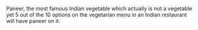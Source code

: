 Paneer, the most famous Indian vegetable which actually is not a vegetable yet 5 out of the 10 options on the vegetarian menu in an Indian restaurant will have paneer on it.